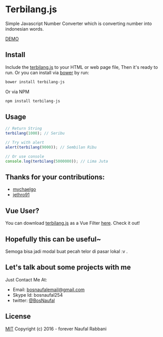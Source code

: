 # Terbilang.js
Simple Javascript Number Converter which is converting number into indonesian words.

[DEMO](http://codepen.io/BosNaufal/pen/KVeEOP?editors=0010)

## Install
Include the [terbilang.js](./terbilang.js) to your HTML or web page file, Then it's ready to run. Or you can install via [bower](http://bower.io/) by run:
```bash
bower install terbilang-js
```
Or via NPM
```bash
npm install terbilang-js
```

## Usage
```javascript
// Return String
terbilang(1000); // Seribu

// Try with alert
alert(terbilang(9000)); // Sembilan Ribu

// Or use console
console.log(terbilang(5000000)); // Lima Juta
```

## Thanks for your contributions:
- [mychaelgo](https://github.com/mychaelgo)
- [jethro91](https://github.com/jethro91)

## Vue User?
You can download [terbilang.js](https://github.com/BosNaufal/terbilang-js) as a Vue Filter [here](https://github.com/BosNaufal/terbilang-vue). Check it out!

## Hopefully this can be useful~
Semoga bisa jadi modal buat pecah telor di pasar lokal :v .

## Let's talk about some projects with me
Just Contact Me At:
- Email: [bosnaufalemail@gmail.com](mailto:bosnaufalemail@gmail.com)
- Skype Id: bosnaufal254
- twitter: [@BosNaufal](https://twitter.com/BosNaufal)

## License
[MIT](http://opensource.org/licenses/MIT)
Copyright (c) 2016 - forever Naufal Rabbani

